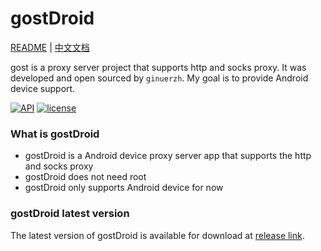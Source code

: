 # gostDroid

[README](README.md) | [中文文档](README_zh.md)

gost is a proxy server project that supports http and socks proxy. It was developed and open sourced by `ginuerzh`. My goal is to provide Android device support.


[![API](https://img.shields.io/badge/API-19%2B-green.svg?style=plastic)](https://android-arsenal.com/api?level=19)
[![license](https://img.shields.io/github/license/switch-iot/hin2n.svg?style=plastic)](https://www.gnu.org/licenses/gpl-3.0)



### What is gostDroid
- gostDroid is a Android device proxy server app that supports the http and socks proxy
- gostDroid does not need root
- gostDroid only supports Android device for now

### gostDroid latest version
The latest version of gostDroid is available for download at [release link](https://github.com/rankaiyx/gostDroid/releases).
